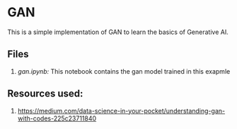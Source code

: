 # GAN
This is a simple implementation of GAN to learn the basics of Generative AI.

## Files
1. _gan.ipynb:_ This notebook contains the gan model trained in this exapmle

## Resources used:
1. https://medium.com/data-science-in-your-pocket/understanding-gan-with-codes-225c23711840
